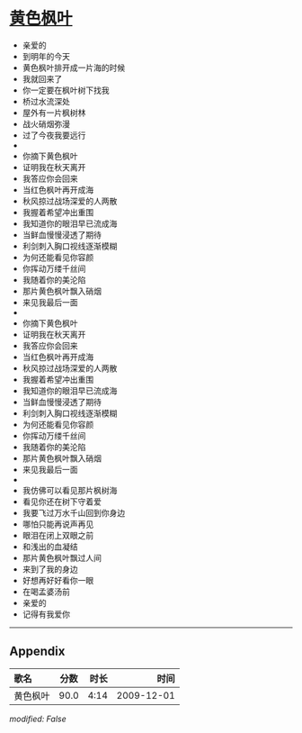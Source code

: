 # [黄色枫叶](https://music.163.com/song?id=169183)

* 亲爱的
* 到明年的今天
* 黄色枫叶排开成一片海的时候
* 我就回来了
* 你一定要在枫叶树下找我
* 桥过水流深处
* 屋外有一片枫树林
* 战火硝烟弥漫
* 过了今夜我要远行
* 
* 你摘下黄色枫叶
* 证明我在秋天离开
* 我答应你会回来
* 当红色枫叶再开成海
* 秋风掠过战场深爱的人两散
* 我握着希望冲出重围
* 我知道你的眼泪早已流成海
* 当鲜血慢慢浸透了期待
* 利剑刺入胸口视线逐渐模糊
* 为何还能看见你容颜
* 你挥动万缕千丝间
* 我随着你的美沦陷
* 那片黄色枫叶飘入硝烟
* 来见我最后一面
* 
* 你摘下黄色枫叶
* 证明我在秋天离开
* 我答应你会回来
* 当红色枫叶再开成海
* 秋风掠过战场深爱的人两散
* 我握着希望冲出重围
* 我知道你的眼泪早已流成海
* 当鲜血慢慢浸透了期待
* 利剑刺入胸口视线逐渐模糊
* 为何还能看见你容颜
* 你挥动万缕千丝间
* 我随着你的美沦陷
* 那片黄色枫叶飘入硝烟
* 来见我最后一面
* 
* 我仿佛可以看见那片枫树海
* 看见你还在树下守着爱
* 我要飞过万水千山回到你身边
* 哪怕只能再说声再见
* 眼泪在闭上双眼之前
* 和浅出的血凝结
* 那片黄色枫叶飘过人间
* 来到了我的身边
* 好想再好好看你一眼
* 在喝孟婆汤前
* 亲爱的
* 记得有我爱你


---

## Appendix

|歌名|分数|时长|时间|
|:---|:---:|---:|---:|
|黄色枫叶|90.0|4:14|2009-12-01

*modified: False*